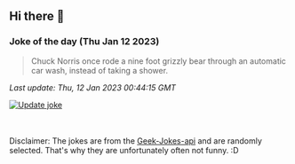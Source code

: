 ## Hi there 👋

### Joke of the day (Thu Jan 12 2023)
<!-- joke -->
>Chuck Norris once rode a nine foot grizzly bear through an automatic car wash, instead of taking a shower.
<!-- /joke -->

*Last update: Thu, 12 Jan 2023 00:44:15 GMT*

[![Update joke](https://github.com/nclskfm/nclskfm/actions/workflows/joke.yml/badge.svg)](https://github.com/nclskfm/nclskfm/actions/workflows/joke.yml)

<br><br>
Disclaimer: The jokes are from the [Geek-Jokes-api](https://github.com/sameerkumar18/geek-joke-api) and are randomly selected. That's why they are unfortunately often not funny. :D
